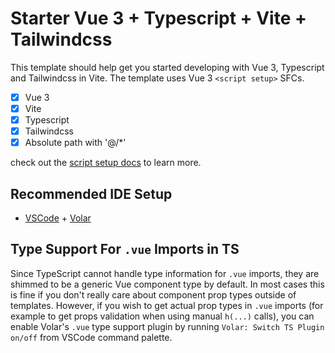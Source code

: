 # Starter Vue 3 + Typescript + Vite + Tailwindcss

This template should help get you started developing with Vue 3, Typescript and Tailwindcss in Vite. The template uses Vue 3 `<script setup>` SFCs.

- [x] Vue 3
- [x] Vite
- [x] Typescript
- [x] Tailwindcss
- [x] Absolute path with '@/*'

check out the [script setup docs](https://v3.vuejs.org/api/sfc-script-setup.html#sfc-script-setup) to learn more.

## Recommended IDE Setup

- [VSCode](https://code.visualstudio.com/) + [Volar](https://marketplace.visualstudio.com/items?itemName=johnsoncodehk.volar)

## Type Support For `.vue` Imports in TS

Since TypeScript cannot handle type information for `.vue` imports, they are shimmed to be a generic Vue component type by default. In most cases this is fine if you don't really care about component prop types outside of templates. However, if you wish to get actual prop types in `.vue` imports (for example to get props validation when using manual `h(...)` calls), you can enable Volar's `.vue` type support plugin by running `Volar: Switch TS Plugin on/off` from VSCode command palette.
